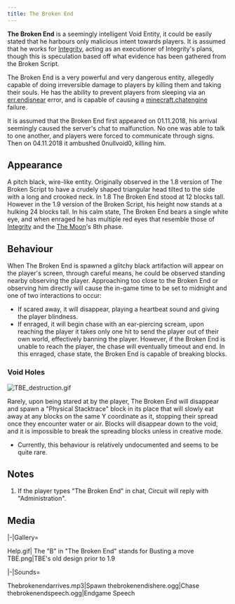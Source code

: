 ```yaml
---
title: The Broken End
---
```


**The Broken End** is a seemingly intelligent Void Entity, it could be
easily stated that he harbours only malicious intent towards players. It
is assumed that he works for [Integrity](/wiki/entities/integrity), acting
as an executioner of Integrity's plans, though this is speculation based
off what evidence has been gathered from the Broken Script.

The Broken End is a very powerful and very dangerous entity, allegedly
capable of doing irreversible damage to players by killing them and
taking their souls. He has the ability to prevent players from sleeping
via an [err.endisnear](/wiki/mechanics/errsleep) error, and is capable of
causing a [minecraft.chatengine](/wiki/mechanics/minecraftchatengine)
failure.

It is assumed that the Broken End first appeared on 01.11.2018, his
arrival seemingly caused the server's chat to malfunction. No one was
able to talk to one another, and players were forced to communicate
through signs. Then on 04.11.2018 it ambushed 0nullvoid0, killing him.

## Appearance

A pitch black, wire-like entity. Originally observed in the 1.8 version
of The Broken Script to have a crudely shaped triangular head tilted to
the side with a long and crooked neck. In 1.8 The Broken End stood at 12
blocks tall. However in the 1.9 version of the Broken Script, his height
now stands at a hulking 24 blocks tall. In his calm state, The Broken
End bears a single white eye, and when enraged he has multiple red eyes
that resemble those of [Integrity](/wiki/entities/integrity) and the [The
Moon](/wiki/mechanics/moon)'s 8th phase.

## Behaviour

When The Broken End is spawned a glitchy black artifaction will appear
on the player's screen, through careful means, he could be observed
standing nearby observing the player. Approaching too close to the
Broken End or observing him directly will cause the in-game time to be
set to midnight and one of two interactions to occur:

  - If scared away, it will disappear, playing a heartbeat sound and
    giving the player blindness.
  - If enraged, it will begin chase with an ear-piercing scream, upon
    reaching the player it takes only one hit to send the player out of
    their own world, effectively banning the player. However, if the
    Broken End is unable to reach the player, the chase will eventually
    timeout and end. In this enraged, chase state, the Broken End is
    capable of breaking blocks.

### Void Holes

![TBE_destruction.gif](../../../../assets/wiki/TBE%20destruction.gif)

Rarely, upon being stared at by the player, The Broken End will
disappear and spawn a "Physical Stacktrace" block in its place that will
slowly eat away at any blocks on the same Y coordinate as it, stopping
their spread once they encounter water or air. Blocks will disappear
down to the void, and it is impossible to break the spreading blocks
unless in creative mode.

  - Currently, this behaviour is relatively undocumented and seems to be
    quite rare.

## Notes

1.  If the player types "The Broken End" in chat, Circuit will reply
    with "Administration".

## Media

<tabber> |-|Gallery=

Help.gif| The "B" in "The Broken End" stands for Busting a move
TBE.png|TBE's old design prior to 1.9

|-|Sounds=

Thebrokenendarrives.mp3|Spawn thebrokenendishere.ogg|Chase
thebrokenendspeech.ogg|Endgame Speech

</tabber>
